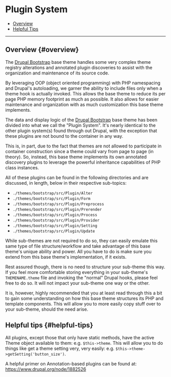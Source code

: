 <!-- @file Documents the Plugin System for the Drupal Bootstrap base theme. -->
<!-- @defgroup -->
<!-- @ingroup -->
# Plugin System

- [Overview](#overview)
- [Helpful Tips](#helpful-tips)

---

## Overview {#overview}

The [Drupal Bootstrap] base theme handles some very complex theme registry
alterations and annotated plugin discoveries to assist with the organization
and maintenance of its source code.

By leveraging OOP (object oriented programming) with PHP namespacing and
Drupal's autoloading, we garner the ability to include files only when a
theme hook is actually invoked. This allows the base theme to reduce its per
page PHP memory footprint as much as possible. It also allows for easier
maintenance and organization with as much customization this base theme
implements.

The data and display logic of the [Drupal Bootstrap] base theme has been
divided into what we call the "Plugin System". It's nearly identical to the
other plugin system(s) found through out Drupal, with the exception that these
plugins are not bound to the container in any way.

This is, in part, due to the fact that themes are not allowed to participate in
container construction since a theme could vary from page to page (in theory).
So, instead, this base theme implements its own annotated discovery plugins
to leverage the powerful inheritance capabilities of PHP class instances.

All of these plugins can be found in the following directories and are
discussed, in length, below in their respective sub-topics:
- `./themes/bootstrap/src/Plugin/Alter`
- `./themes/bootstrap/src/Plugin/Form`
- `./themes/bootstrap/src/Plugin/Preprocess`
- `./themes/bootstrap/src/Plugin/Prerender`
- `./themes/bootstrap/src/Plugin/Process`
- `./themes/bootstrap/src/Plugin/Provider`
- `./themes/bootstrap/src/Plugin/Setting`
- `./themes/bootstrap/src/Plugin/Update`

While sub-themes are not required to do so, they can easily emulate this same
type of file structure/workflow and take advantage of this base theme's unique
ability and power. All you have to do is make sure you extend from this base
theme's implementation, if it exists.

Rest assured though, there is no need to structure your sub-theme this way. If
you feel more comfortable storing everything in your sub-theme's
`THEMENAME.theme` file and invoking the "normal" Drupal hooks, please feel free
to do so. It will not impact your sub-theme one way or the other.

It is, however, highly recommended that you at least read through this a bit to
gain some understanding on how this base theme structures its PHP and template
components. This will allow you to more easily copy stuff over to your
sub-theme, should the need arise.

## Helpful tips {#helpful-tips}

All plugins, except those that only have static methods, have the active Theme
object available to them: e.g. `$this->theme`. This will allow you to do things
like get a theme setting very, very easily: e.g.
`$this->theme->getSetting('button_size')`.

A helpful primer on Annotation-based plugins can be found at:
https://www.drupal.org/node/1882526

[Drupal Bootstrap]: https://www.drupal.org/project/bootstrap
